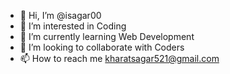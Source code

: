 - 👋 Hi, I’m @isagar00
- 👀 I’m interested in Coding
- 🌱 I’m currently learning Web Development
- 💞️ I’m looking to collaborate with Coders
- 📫 How to reach me kharatsagar521@gmail.com

<!---
isagar00/isagar00 is a ✨ special ✨ repository because its `README.md` (this file) appears on your GitHub profile.
You can click the Preview link to take a look at your changes.
--->
